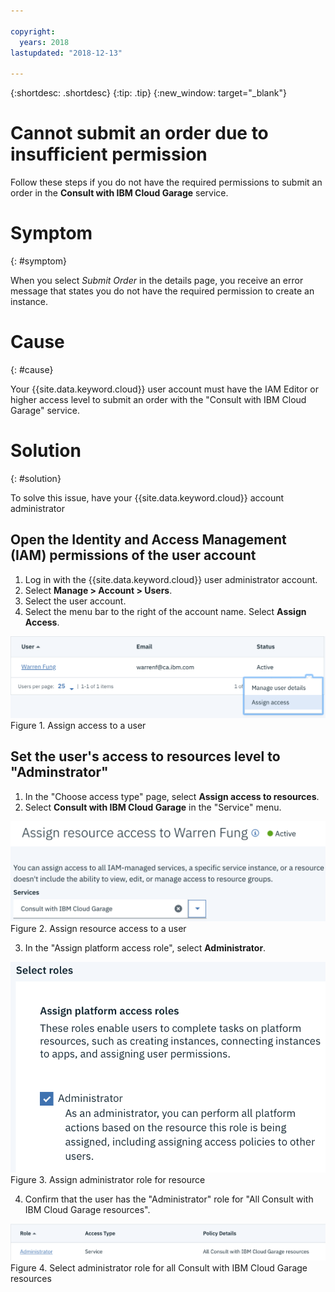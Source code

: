 ```yaml
---

copyright:
  years: 2018
lastupdated: "2018-12-13"

---
```


<!-- Common attributes used in the template are defined as follows: -->
{:shortdesc: .shortdesc}
{:tip: .tip}
{:new_window: target="_blank"}

# Cannot submit an order due to insufficient permission
Follow these steps if you do not have the required permissions to submit an order in the **Consult with IBM Cloud Garage** service.

# Symptom
{: #symptom}

When you select *Submit Order* in the details page, you receive an error message that states you do not have the required permission to create an instance.

# Cause
{: #cause}

Your {{site.data.keyword.cloud}} user account must have the IAM Editor or higher access level to submit an order with the "Consult with IBM Cloud Garage" service.

# Solution
{: #solution}

To solve this issue, have your {{site.data.keyword.cloud}} account administrator

## Open the Identity and Access Management (IAM) permissions of the user account

1. Log in with the {{site.data.keyword.cloud}} user administrator account.
2. Select **Manage > Account > Users**.
3. Select the user account.
4. Select the menu bar to the right of the account name.  Select **Assign Access**.

![Select assign access to a user](images/manage-user-access.png "Manage user access") Figure 1. Assign access to a user

## Set the user's access to resources level to "Adminstrator"

1. In the "Choose access type" page, select **Assign access to resources**.
2. Select **Consult with IBM Cloud Garage** in the "Service" menu.

![Assign resource access to a user](images/assign-resource-access.png "Assign resource access") Figure 2. Assign resource access to a user

3. In the "Assign platform access role", select **Administrator**.

![Assign administrator role for resource](images/assign-platform-access-role.png "Assign platform access roles") Figure 3. Assign administrator role for resource

4. Confirm that the user has the "Administrator" role for "All Consult with IBM Cloud Garage resources".

![Select administrator role for all Consult with IBM Cloud Garage resources](images/result-administrator-access.png "Administrator access to service") Figure 4. Select administrator role for all Consult with IBM Cloud Garage resources
